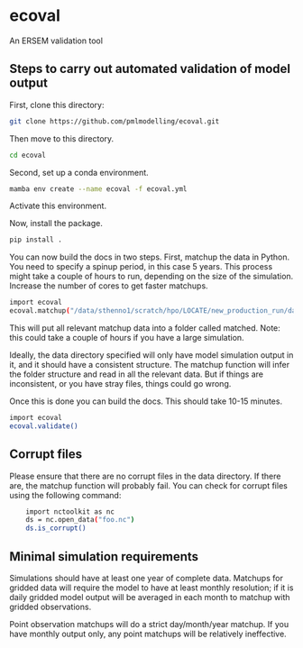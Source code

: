 # ecoval
An ERSEM validation tool


## Steps to carry out automated validation of model output 


First, clone this directory:

```sh
git clone https://github.com/pmlmodelling/ecoval.git
```

Then move to this directory.

```sh
cd ecoval
```


Second, set up a conda environment.

```sh
mamba env create --name ecoval -f ecoval.yml
```

Activate this environment. 


Now, install the package.

```sh
pip install .

```


You can now build the docs in two steps. First, matchup the data in Python. You need to specify a spinup period, in this case 5 years. This process might take a couple of hours to run, depending on the size of the simulation. Increase the number of cores to get faster matchups.


```sh
import ecoval
ecoval.matchup("/data/sthenno1/scratch/hpo/LOCATE/new_production_run/data/", cores = 6, spinup = 5)

```
This will put all relevant matchup data into a folder called matched. Note: this could take a couple of hours if you have a large simulation.

Ideally, the data directory specified will only have model simulation output in it, and it should have a consistent structure. The matchup function will infer the folder structure and read in all the relevant data. But if things are inconsistent, or you have stray files, things could go wrong.

Once this is done you can build the docs. This should take 10-15 minutes.


```sh
import ecoval
ecoval.validate()
```

## Corrupt files

Please ensure that there are no corrupt files in the data directory. If there are, the matchup function will probably fail. You can check for corrupt files using the following command:

```sh
    import nctoolkit as nc
    ds = nc.open_data("foo.nc")
    ds.is_corrupt()
```


## Minimal simulation requirements

Simulations should have at least one year of complete data. Matchups for gridded data will require the model to have at least monthly resolution; if it is daily gridded model output will be averaged in each month to matchup with gridded observations. 

Point observation matchups will do a strict day/month/year matchup. If you have monthly output only, any point matchups will be relatively ineffective.



